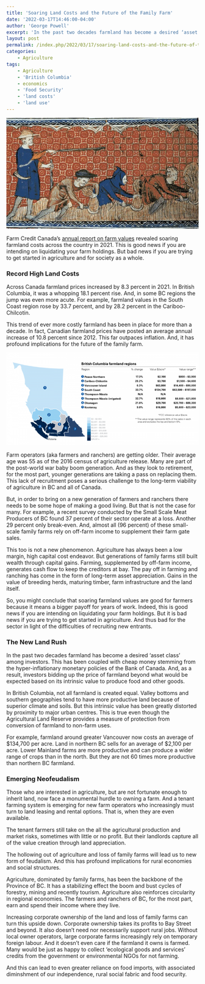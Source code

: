 ```yaml
---
title: 'Soaring Land Costs and the Future of the Family Farm'
date: '2022-03-17T14:46:00-04:00'
author: 'George Powell'
excerpt: 'In the past two decades farmland has become a desired ‘asset class’ among investors. This has been coupled with cheap money stemming from the hyper-inflationary monetary policies of the Bank of Canada. And, as a result, investors bidding up the price of farmland beyond what would be expected based on its intrinsic value to produce food and other goods.'
layout: post
permalink: /index.php/2022/03/17/soaring-land-costs-and-the-future-of-the-family-farm/
categories:
    - Agriculture
tags:
    - Agriculture
    - 'British Columbia'
    - economics
    - 'Food Security'
    - 'land costs'
    - 'land use'
---
```

![Neofeudalism](/assets/images/Reeve_and_Serfs-768x443.jpg)

Farm Credit Canada’s [annual report on farm values](https://www.fcc-fac.ca/en/knowledge/economics/farmland-values-report.html) revealed soaring farmland costs across the country in 2021. This is good news if you are intending on liquidating your farm holdings. But bad news if you are trying to get started in agriculture and for society as a whole.

### Record High Land Costs

Across Canada farmland prices increased by 8.3 percent in 2021. In British Columbia, it was a whopping 18.1 percent rise. And, in some BC regions the jump was even more acute. For example, farmland values in the South Coast region rose by 33.7 percent, and by 28.2 percent in the Cariboo-Chilcotin.

This trend of ever more costly farmland has been in place for more than a decade. In fact, Canadian farmland prices have posted an average annual increase of 10.8 percent since 2012. This far outpaces inflation. And, it has profound implications for the future of the family farm.

![Farm Credit Canada Farmland Values Report 2021](/assets/images/FCCimage-768x370.png)

Farm operators (aka farmers and ranchers) are getting older. Their average age was 55 as of the 2016 census of agriculture release. Many are part of the post-world war baby boom generation. And as they look to retirement, for the most part, younger generations are taking a pass on replacing them. This lack of recruitment poses a serious challenge to the long-term viability of agriculture in BC and all of Canada.

But, in order to bring on a new generation of farmers and ranchers there needs to be some hope of making a good living. But that is not the case for many. For example, a recent survey conducted by the Small Scale Meat Producers of BC found 37 percent of their sector operate at a loss. Another 29 percent only break-even. And, almost all (96 percent) of these small-scale family farms rely on off-farm income to supplement their farm gate sales.

This too is not a new phenomenon. Agriculture has always been a low margin, high capital cost endeavor. But generations of family farms still built wealth through capital gains. Farming, supplemented by off-farm income, generates cash flow to keep the creditors at bay. The pay off in farming and ranching has come in the form of long-term asset appreciation. Gains in the value of breeding herds, maturing timber, farm infrastructure and the land itself.

So, you might conclude that soaring farmland values are good for farmers because it means a bigger payoff for years of work. Indeed, this is good news if you are intending on liquidating your farm holdings. But it is bad news if you are trying to get started in agriculture. And thus bad for the sector in light of the difficulties of recruiting new entrants.

### The New Land Rush

In the past two decades farmland has become a desired ‘asset class’ among investors. This has been coupled with cheap money stemming from the hyper-inflationary monetary policies of the Bank of Canada. And, as a result, investors bidding up the price of farmland beyond what would be expected based on its intrinsic value to produce food and other goods.

In British Columbia, not all farmland is created equal. Valley bottoms and southern geographies tend to have more productive land because of superior climate and soils. But this intrinsic value has been greatly distorted by proximity to major urban centres. This is true even though the Agricultural Land Reserve provides a measure of protection from conversion of farmland to non-farm uses.

For example, farmland around greater Vancouver now costs an average of $134,700 per acre. Land in northern BC sells for an average of $2,100 per acre. Lower Mainland farms are more productive and can produce a wider range of crops than in the north. But they are not 60 times more productive than northern BC farmland.

### Emerging Neofeudalism

Those who are interested in agriculture, but are not fortunate enough to inherit land, now face a monumental hurdle to owning a farm. And a tenant farming system is emerging for new farm operators who increasingly must turn to land leasing and rental options. That is, when they are even available.

The tenant farmers still take on the all the agricultural production and market risks, sometimes with little or no profit. But their landlords capture all of the value creation through land appreciation.

The hollowing out of agriculture and loss of family farms will lead us to new form of feudalism. And this has profound implications for rural economies and social structures.

Agriculture, dominated by family farms, has been the backbone of the Province of BC. It has a stabilizing effect the boom and bust cycles of forestry, mining and recently tourism. Agriculture also reinforces circularity in regional economies. The farmers and ranchers of BC, for the most part, earn and spend their income where they live.

Increasing corporate ownership of the land and loss of family farms can turn this upside down. Corporate ownership takes its profits to Bay Street and beyond. It also doesn’t need nor necessarily support rural jobs. Without local owner operators, large corporate farms increasingly rely on temporary foreign labour. And it doesn’t even care if the farmland it owns is farmed. Many would be just as happy to collect ‘ecological goods and services’ credits from the government or environmental NGOs for not farming.

And this can lead to even greater reliance on food imports, with associated diminshment of our independence, rural social fabric and food security.
